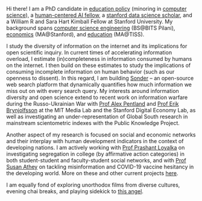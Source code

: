 Hi there! I am a PhD candidate in [education policy](https://cepa.stanford.edu/people/saurabh-khanna) (minoring in [computer science](https://cs.stanford.edu/)), a [human-centered AI fellow](https://hai.stanford.edu/news/introducing-stanford-hais-new-graduate-student-fellows), a [stanford data science scholar](https://datascience.stanford.edu/about/people/data-science-scholars), and a William R and Sara Hart Kimball Fellow at Stanford University. My background spans [computer science engineering](https://www.bits-pilani.ac.in/pilani/computerscience/ComputerScience) (BS@BITS Pilani), [economics](https://economics.stanford.edu/) (MA@Stanford), and [education](https://tiss.edu/) (MA@TISS). 

I study the diversity of information on the internet and its implications for open scientific inquiry. In current times of accelerating information overload, I estimate (in)completeness in information consumed by humans on the internet. I then build on these estimates to study the implications of consuming incomplete information on human behavior (such as our openness to dissent). In this regard, I am building [Sonder](https://github.com/sonder-labs/sonder) – an open-source web search platform that dynamically quantifies how much information we miss out on with every search query. My interests around information diversity and open science extend to recent work on information warfare during the Russo-Ukrainian War with [Prof Alex Pentland](https://scholar.google.com/citations?user=P4nfoKYAAAAJ) and [Prof Erik Brynjolfsson](https://www.brynjolfsson.com/) at the MIT Media Lab and the Stanford Digital Economy Lab, as well as investigating an under-representation of Global South research in mainstream scientometric indexes with the Public Knowledge Project.

Another aspect of my research is focused on social and economic networks and their interplay with human development indicators in the context of developing nations. I am actively working with [Prof Prashant Loyalka](https://ed.stanford.edu/faculty/loyalka) on investigating segregation in college (by affirmative action categories) in both student-student and faculty-student social networks, and with [Prof Susan Athey](https://athey.people.stanford.edu/) on tackling misinformation and COVID-19 vaccine hesitancy in the developing world. More on these and other current projects [here](https://saurabh-khanna.github.io/projects/).

I am equally fond of exploring unorthodox films from diverse cultures, evening chai breaks, and playing sidekick to <a href="/assets/img/coffee.jpeg" target="_blank">this angel</a>.

